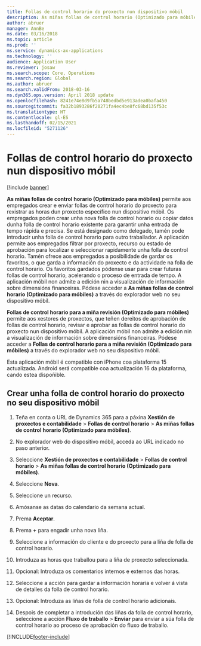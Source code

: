 ```yaml
---
title: Follas de control horario do proxecto nun dispositivo móbil
description: As miñas follas de control horario (Optimizado para móbiles) permite aos empregados crear e enviar follas de control horario do proxecto para rexistrar as horas dun proxecto específico nun dispositivo móbil.
author: abruer
manager: AnnBe
ms.date: 03/16/2018
ms.topic: article
ms.prod: ''
ms.service: dynamics-ax-applications
ms.technology: ''
audience: Application User
ms.reviewer: josaw
ms.search.scope: Core, Operations
ms.search.region: Global
ms.author: abruer
ms.search.validFrom: 2018-03-16
ms.dyn365.ops.version: April 2018 update
ms.openlocfilehash: 8241e74e8d9fb5a748bedbd5e913adea0bafa450
ms.sourcegitcommit: fa32b1893286f20271fa4ec4be8fc68bd135f53c
ms.translationtype: HT
ms.contentlocale: gl-ES
ms.lasthandoff: 02/15/2021
ms.locfileid: "5271126"
---
```

# <a name="project-timesheets-on-a-mobile-device"></a>Follas de control horario do proxecto nun dispositivo móbil

[!include [banner](../includes/banner.md)]

**As miñas follas de control horario (Optimizado para móbiles)** permite aos empregados crear e enviar follas de control horario do proxecto para rexistrar as horas dun proxecto específico nun dispositivo móbil. Os empregados poden crear unha nova folla de control horario ou copiar datos dunha folla de control horario existente para garantir unha entrada de tempo rápida e precisa. Se está designado como delegado, tamén pode introducir unha folla de control horario para outro traballador. A aplicación permite aos empregados filtrar por proxecto, recurso ou estado de aprobación para localizar e seleccionar rapidamente unha folla de control horario. Tamén ofrece aos empregados a posibilidade de gardar os favoritos, o que garda a información do proxecto e da actividade na folla de control horario. Os favoritos gardados pódense usar para crear futuras follas de control horario, acelerando o proceso de entrada de tempo. A aplicación móbil non admite a edición nin a visualización de información sobre dimensións financeiras. Pódese acceder a **As miñas follas de control horario (Optimizado para móbiles)** a través do explorador web no seu dispositivo móbil.

**Follas de control horario para a miña revisión (Optimizado para móbiles)** permite aos xestores de proxectos, que teñen dereitos de aprobación de follas de control horario, revisar e aprobar as follas de control horario do proxecto nun dispositivo móbil. A aplicación móbil non admite a edición nin a visualización de información sobre dimensións financeiras. Pódese acceder a **Follas de control horario para a miña revisión (Optimizado para móbiles)** a través do explorador web no seu dispositivo móbil.

Esta aplicación móbil é compatible con iPhone coa plataforma 15 actualizada.
Android será compatible coa actualización 16 da plataforma, cando estea dispoñible.

## <a name="create-a-project-timesheet-on-your-mobile-device"></a>Crear unha folla de control horario do proxecto no seu dispositivo móbil

1.  Teña en conta o URL de Dynamics 365 para a páxina **Xestión de proxectos e contabilidade** \> **Follas de control horario** \> **As miñas follas de control horario (Optimizado para móbiles)**.

2.  No explorador web do dispositivo móbil, acceda ao URL indicado no paso anterior.
 
3.  Seleccione **Xestión de proxectos e contabilidade** \> **Follas de control horario** \> **As miñas follas de control horario (Optimizado para móbiles)**.

4.  Seleccione **Nova**.

5.  Seleccione un recurso.

6.  Amósanse as datas do calendario da semana actual.

7.  Prema **Aceptar**.

8.  Prema **+** para engadir unha nova liña.

9.  Seleccione a información do cliente e do proxecto para a liña de folla de control horario.

10. Introduza as horas que traballou para a liña de proxecto seleccionada.

11. Opcional: Introduza os comentarios internos e externos das horas.

12. Seleccione a acción para gardar a información horaria e volver á vista de detalles da folla de control horario.

13. Opcional: Introduza as liñas de folla de control horario adicionais.

14. Despois de completar a introdución das liñas da folla de control horario, seleccione a acción **Fluxo de traballo** \> **Enviar** para enviar a súa folla de control horario ao proceso de aprobación do fluxo de traballo.


[!INCLUDE[footer-include](../includes/footer-banner.md)]